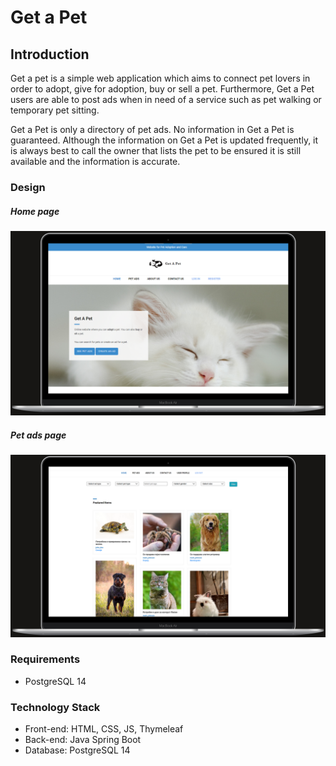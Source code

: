 # Get a Pet
## Introduction
Get a pet is a simple web application which aims to connect pet lovers in order to adopt, give for adoption, buy or sell a pet. Furthermore, Get a Pet users are able to post ads when in need of a service such as pet walking or temporary pet sitting.

Get a Pet is only a directory of pet ads. No information in Get a Pet is guaranteed. Although the information on Get a Pet is updated frequently, it is always best to call the owner that lists the pet to be ensured it is still available and the information is accurate.

### Design

##### Home page
![Home page](src/main/resources/static/images/home_screen.png?raw=true "Home page")

##### Pet ads page
![Pet ads page](src/main/resources/static/images/ads_page.png "Ads page")

### Requirements
* PostgreSQL 14

### Technology Stack
* Front-end: HTML, CSS, JS, Thymeleaf
* Back-end: Java Spring Boot
* Database: PostgreSQL 14